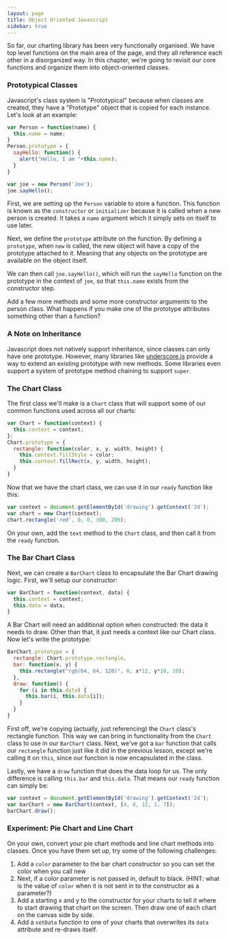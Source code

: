 ```yaml
---
layout: page
title: Object Oriented Javascript
sidebar: true
---
```


So far, our charting library has been very functionally organised.  We have top level functions on the main area of the page, and they all reference each other in a disorganized way.  In this chapter, we're going to revisit our core functions and organize them into object-oriented classes.

### Prototypical Classes

Javascript's class system is "Prototypical" because when classes are created, they have a "Prototype" object that is copied for each instance.  Let's look at an example:

```js
var Person = function(name) {
  this.name = name;
}
Person.prototype = {
  sayHello: function() {
    alert("Hello, I am "+this.name);
  }
}

var joe = new Person('Joe');
joe.sayHello();
```

First, we are setting up the `Person` variable to store a function.  This function is known as the `constructor` or `initializer` because it is called when a new person is created.  It takes a `name` argument which it simply sets on itself to use later.

Next, we define the `prototype` attribute on the function.  By defining a `prototype`, when `new` is called, the new object will have a copy of the prototype attached to it.  Meaning that any objects on the prototype are available on the object itself.

We can then call `joe.sayHello()`, which will run the `sayHello` function on the prototype in the context of `joe`, so that `this.name` exists from the constructor step.


Add a few more methods and some more constructor arguments to the person class. What happens if you make one of the prototype attributes something other than a function?


### A Note on Inheritance

Javascript does not natively support inheritance, since classes can only have one prototype. However, many libraries like [underscore.js](http://underscorejs.org) provide a way to extend an existing prototype with new methods.  Some libraries even support a system of prototype method chaining to support `super`.

### The Chart Class

The first class we'll make is a `Chart` class that will support some of our common functions used across all our charts:

```js
var Chart = function(context) {
  this.context = context;
};
Chart.prototype = {
  rectangle: function(color, x, y, width, height) {
    this.context.fillStyle = color;
    this.context.fillRect(x, y, width, height);
  }
}
```

Now that we have the chart class, we can use it in our `ready` function like this:

```js
var context = document.getElementById('drawing').getContext('2d');
var chart = new Chart(context);
chart.rectangle('red', 0, 0, 300, 200);
```

On your own, add the `text` method to the `Chart` class, and then call it from the `ready` function.


### The Bar Chart Class

Next, we can create a `BarChart` class to encapsulate the Bar Chart drawing logic.  First, we'll setup our constructor:

```js
var BarChart = function(context, data) {
  this.context = context;
  this.data = data;
}
```

A Bar Chart will need an additional option when constructed: the data it needs to draw. Other than that, it just needs a context like our Chart class. Now let's write the prototype:

```js
BarChart.prototype = {
  rectangle: Chart.prototype.rectangle,
  bar: function(x, y) {
    this.rectangle("rgb(64, 64, 128)", 0, x*12, y*10, 10);
  },
  draw: function() {
    for (i in this.data) {
      this.bar(i, this.data[i]);
    }
  }
}
```

First off, we're copying (actually, just referencing) the `Chart` class's rectangle function. This way we can bring in functionality from the `Chart` class to use in our `BarChart` class. Next, we've got a `bar` function that calls our `rectangle` function just like it did in the previous lesson, except we're calling it on `this`, since our function is now encapsulated in the class.

Lastly, we have a `draw` function that does the data loop for us. The only difference is calling `this.bar` and `this.data`. That means our `ready` function can simply be:

```js
var context = document.getElementById('drawing').getContext('2d');
var barChart = new BarChart(context, [4, 8, 12, 1, 7]);
barChart.draw();
```


### Experiment: Pie Chart and Line Chart

On your own, convert your pie chart methods and line chart methods into classes. Once you have them set up, try some of the following challenges:

1. Add a `color` parameter to the bar chart constructor so you can set the color when you call new
  1. Next, if a color parameter is not passed in, default to black. (HINT: what is the value of `color` when it is not sent in to the constructor as a parameter?)
1. Add a starting x and y to the constructor for your charts to tell it where to start drawing that chart on the screen. Then draw one of each chart on the canvas side by side.
1. Add a `setData` function to one of your charts that overwrites its `data` attribute and re-draws itself.
